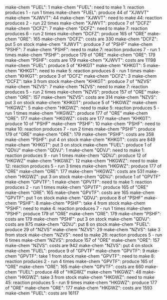 
make-chem "FUEL": 1
make-chem "FUEL": need to make 1: reaction produces 1 - run 1 times
make-chem "FUEL": produce 44 of "XJWVT"
    make-chem "XJWVT": 44
    make-chem "XJWVT": need to make 44: reaction produces 2 - run 22 times
    make-chem "XJWVT": produce 7 of "DCFZ"
        make-chem "DCFZ": 7
        make-chem "DCFZ": need to make 7: reaction produces 6 - run 2 times
        make-chem "DCFZ": produce 165 of "ORE"
            make-chem "ORE": 165
        make-chem "DCFZ": costs are 330
        make-chem "DCFZ": put 5 on stock
    make-chem "XJWVT": produce 7 of "PSHF"
    make-chem "PSHF": 7
    make-chem "PSHF": need to make 7: reaction produces 7 - run 1 times
    make-chem "PSHF": produce 179 of "ORE"
    make-chem "ORE": 179
    make-chem "PSHF": costs are 179
    make-chem "XJWVT": costs are 11198
    make-chem "FUEL": produce 5 of "KHKGT"
    make-chem "KHKGT": 5
    make-chem "KHKGT": need to make 5: reaction produces 8 - run 1 times
    make-chem "KHKGT": produce 3 of "DCFZ"
    make-chem "DCFZ": 3
    make-chem "DCFZ": take 3 from stock
    make-chem "KHKGT": produce 7 of "NZVS"
    make-chem "NZVS": 7
    make-chem "NZVS": need to make 7: reaction produces 5 - run 2 times
    make-chem "NZVS": produce 157 of "ORE"
    make-chem "ORE": 157
    make-chem "NZVS": costs are 314
    make-chem "NZVS": put 3 on stock
    make-chem "KHKGT": produce 5 of "HKGWZ"
    make-chem "HKGWZ": 5
    make-chem "HKGWZ": need to make 5: reaction produces 5 - run 1 times
    make-chem "HKGWZ": produce 177 of "ORE"
    make-chem "ORE": 177
    make-chem "HKGWZ": costs are 177
    make-chem "KHKGT": produce 10 of "PSHF"
    make-chem "PSHF": 10
    make-chem "PSHF": need to make 10: reaction produces 7 - run 2 times
    make-chem "PSHF": produce 179 of "ORE"
    make-chem "ORE": 179
    make-chem "PSHF": costs are 358
    make-chem "PSHF": put 4 on stock
    make-chem "KHKGT": costs are 849
    make-chem "KHKGT": put 3 on stock
    make-chem "FUEL": produce 1 of "QDVJ"
    make-chem "QDVJ": 1
    make-chem "QDVJ": need to make 1: reaction produces 9 - run 1 times
    make-chem "QDVJ": produce 12 of "HKGWZ"
    make-chem "HKGWZ": 12
    make-chem "HKGWZ": need to make 12: reaction produces 5 - run 3 times
    make-chem "HKGWZ": produce 177 of "ORE"
    make-chem "ORE": 177
    make-chem "HKGWZ": costs are 531
    make-chem "HKGWZ": put 3 on stock
    make-chem "QDVJ": produce 1 of "GPVTF"
    make-chem "GPVTF": 1
    make-chem "GPVTF": need to make 1: reaction produces 2 - run 1 times
    make-chem "GPVTF": produce 165 of "ORE"
    make-chem "ORE": 165
    make-chem "GPVTF": costs are 165
    make-chem "GPVTF": put 1 on stock
    make-chem "QDVJ": produce 8 of "PSHF"
    make-chem "PSHF": 8
    make-chem "PSHF": take 4 from stock
    make-chem "PSHF": need to make 4: reaction produces 7 - run 1 times
    make-chem "PSHF": produce 179 of "ORE"
    make-chem "ORE": 179
    make-chem "PSHF": costs are 179
    make-chem "PSHF": put 3 on stock
    make-chem "QDVJ": costs are 875
    make-chem "QDVJ": put 8 on stock
    make-chem "FUEL": produce 29 of "NZVS"
    make-chem "NZVS": 29
    make-chem "NZVS": take 3 from stock
    make-chem "NZVS": need to make 26: reaction produces 5 - run 6 times
    make-chem "NZVS": produce 157 of "ORE"
    make-chem "ORE": 157
    make-chem "NZVS": costs are 942
    make-chem "NZVS": put 4 on stock
    make-chem "FUEL": produce 9 of "GPVTF"
    make-chem "GPVTF": 9
    make-chem "GPVTF": take 1 from stock
    make-chem "GPVTF": need to make 8: reaction produces 2 - run 4 times
    make-chem "GPVTF": produce 165 of "ORE"
    make-chem "ORE": 165
    make-chem "GPVTF": costs are 660
    make-chem "FUEL": produce 48 of "HKGWZ"
    make-chem "HKGWZ": 48
    make-chem "HKGWZ": take 3 from stock
    make-chem "HKGWZ": need to make 45: reaction produces 5 - run 9 times
    make-chem "HKGWZ": produce 177 of "ORE"
    make-chem "ORE": 177
    make-chem "HKGWZ": costs are 1593
make-chem "FUEL": costs are 16117
